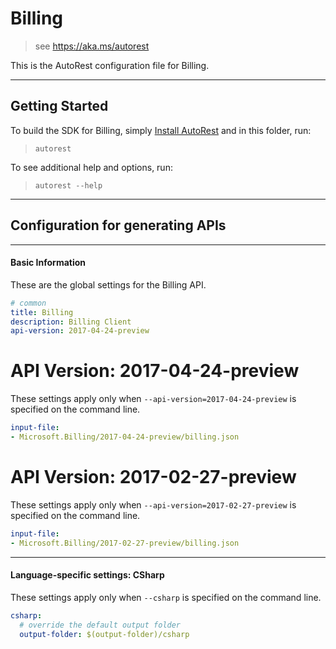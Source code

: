 # Billing
    
> see https://aka.ms/autorest

This is the AutoRest configuration file for Billing.



---
## Getting Started 
To build the SDK for Billing, simply [Install AutoRest](https://aka.ms/autorest/install) and in this folder, run:

> `autorest`

To see additional help and options, run:

> `autorest --help`
---

## Configuration for generating APIs


---
#### Basic Information 
These are the global settings for the Billing API.

``` yaml
# common 
title: Billing
description: Billing Client
api-version: 2017-04-24-preview

```


# API Version: 2017-04-24-preview

These settings apply only when `--api-version=2017-04-24-preview` is specified on the command line.

``` yaml $(api-version) == '2017-04-24-preview'
input-file:
- Microsoft.Billing/2017-04-24-preview/billing.json

```
 
# API Version: 2017-02-27-preview

These settings apply only when `--api-version=2017-02-27-preview` is specified on the command line.

``` yaml $(api-version) == '2017-02-27-preview'
input-file:
- Microsoft.Billing/2017-02-27-preview/billing.json

```


---
#### Language-specific settings: CSharp

These settings apply only when `--csharp` is specified on the command line.

``` yaml $(csharp)
csharp:
  # override the default output folder
  output-folder: $(output-folder)/csharp
```

